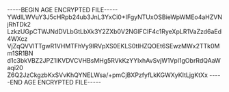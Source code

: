-----BEGIN AGE ENCRYPTED FILE-----
YWdlLWVuY3J5cHRpb24ub3JnL3YxCi0+IFgyNTUxOSBieWpWMEo4aHZVNjRhTDk2
LzkzUGpCTWJNdDVLbGtLbXk3Y2ZXb0V2NGlFClF4c1RyeXpLR1VaZzd6aEd4WXcz
VjZqQVVITTgwR1VHMTFhVy9IRVpXS0EKLS0tIHZQOEt6SEwzMWx2TTk0Mm1SR1BN
d1c3bkVBZ2JPZ1lKVDVCVHBsMHg5RVkKzYYlxhAvSvjW1Vpl1gObrRdQAaWaqi20
Z6Q2JzCkgzbKxSVvKhQYNELWsa/+pmCjBXPzfyfLkKGWXyKItLjgKtXx
-----END AGE ENCRYPTED FILE-----
